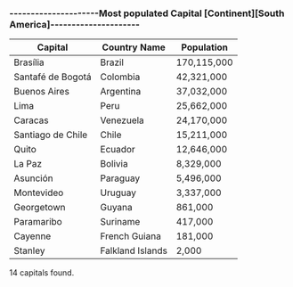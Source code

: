 ### ---------------------Most populated Capital [Continent][South America]---------------------

| Capital | Country Name | Population |
| --- | --- | --- |
| Brasília | Brazil | 170,115,000 |
| Santafé de Bogotá | Colombia | 42,321,000 |
| Buenos Aires | Argentina | 37,032,000 |
| Lima | Peru | 25,662,000 |
| Caracas | Venezuela | 24,170,000 |
| Santiago de Chile | Chile | 15,211,000 |
| Quito | Ecuador | 12,646,000 |
| La Paz | Bolivia | 8,329,000 |
| Asunción | Paraguay | 5,496,000 |
| Montevideo | Uruguay | 3,337,000 |
| Georgetown | Guyana | 861,000 |
| Paramaribo | Suriname | 417,000 |
| Cayenne | French Guiana | 181,000 |
| Stanley | Falkland Islands | 2,000 |

14 capitals found.
